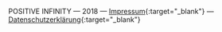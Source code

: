 POSITIVE INFINITY &mdash; 2018 &mdash; [Impressum](/impressum.html){:target="_blank"} &mdash; [Datenschutzerklärung](/privacy.html){:target="_blank"}